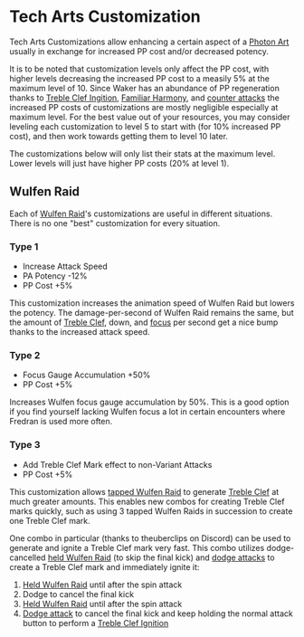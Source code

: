 # Tech Arts Customization

Tech Arts Customizations allow enhancing a certain aspect of a [Photon Art](#photon-arts) usually in exchange for increased PP cost and/or decreased potency.

It is to be noted that customization levels only affect the PP cost, with higher levels decreasing the increased PP cost to a measily 5% at the maximum level of 10.
Since Waker has an abundance of PP regeneration thanks to [Treble Clef Ingition](#treble-clef-ignition), [Familiar Harmony](#familiar-harmony), and [counter attacks](#counters) the increased PP costs of customizations are mostly negligible especially at maximum level. 
For the best value out of your resources, you may consider leveling each customization to level 5 to start with (for 10% increased PP cost), and then work towards getting them to level 10 later.

The customizations below will only list their stats at the maximum level. Lower levels will just have higher PP costs (20% at level 1).

## Wulfen Raid

Each of [Wulfen Raid](#wulfen-raid)'s customizations are useful in different situations. There is no one "best" customization for every situation.

### Type 1

- Increase Attack Speed
- PA Potency -12%
- PP Cost +5%

This customization increases the animation speed of Wulfen Raid but lowers the potency.
The damage-per-second of Wulfen Raid remains the same, but the amount of [Treble Clef](#treble-clef-marking), down, and [focus](#harmonizer-focus) per second get a nice bump thanks to the increased attack speed.

### Type 2

- Focus Gauge Accumulation +50%
- PP Cost +5%

Increases Wulfen focus gauge accumulation by 50%.
This is a good option if you find yourself lacking Wulfen focus a lot in certain encounters where Fredran is used more often.

### Type 3

- Add Treble Clef Mark effect to non-Variant Attacks
- PP Cost +5%

This customization allows [tapped Wulfen Raid](#tapped-wulfen-raid) to generate [Treble Clef](#treble-clef-marking) at much greater amounts.
This enables new combos for creating Treble Clef marks quickly, such as using 3 tapped Wulfen Raids in succession to create one Treble Clef mark.

One combo in particular (thanks to theuberclips on Discord) can be used to generate and ignite a Treble Clef mark very fast.
This combo utilizes dodge-cancelled [held Wulfen Raid](held-wulfen-raid) (to skip the final kick) and [dodge attacks](#dodge-attack) to create a Treble Clef mark and immediately ignite it:

1. [Held Wulfen Raid](held-wulfen-raid) until after the spin attack
1. Dodge to cancel the final kick
1. [Held Wulfen Raid](held-wulfen-raid) until after the spin attack
1. [Dodge attack](#dodge-attack) to cancel the final kick and keep holding the normal attack button to perform a [Treble Clef Ignition](#treble-clef-ignition)
